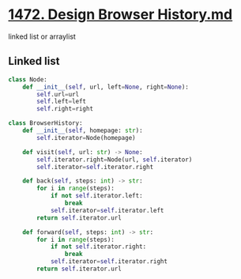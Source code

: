 # [1472. Design Browser History.md](https://school.programmers.co.kr/learn/courses/30/lessons/12978)
linked list or arraylist
## Linked list
~~~python
class Node:
    def __init__(self, url, left=None, right=None):
        self.url=url
        self.left=left
        self.right=right

class BrowserHistory:
    def __init__(self, homepage: str):
        self.iterator=Node(homepage)

    def visit(self, url: str) -> None:
        self.iterator.right=Node(url, self.iterator)
        self.iterator=self.iterator.right

    def back(self, steps: int) -> str:
        for i in range(steps):
            if not self.iterator.left:
                break
            self.iterator=self.iterator.left
        return self.iterator.url

    def forward(self, steps: int) -> str:
        for i in range(steps):
            if not self.iterator.right:
                break
            self.iterator=self.iterator.right
        return self.iterator.url
~~~
